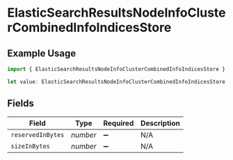 # ElasticSearchResultsNodeInfoClusterCombinedInfoIndicesStore

## Example Usage

```typescript
import { ElasticSearchResultsNodeInfoClusterCombinedInfoIndicesStore } from "censys-sdk-typescript/models/components";

let value: ElasticSearchResultsNodeInfoClusterCombinedInfoIndicesStore = {};
```

## Fields

| Field              | Type               | Required           | Description        |
| ------------------ | ------------------ | ------------------ | ------------------ |
| `reservedInBytes`  | *number*           | :heavy_minus_sign: | N/A                |
| `sizeInBytes`      | *number*           | :heavy_minus_sign: | N/A                |